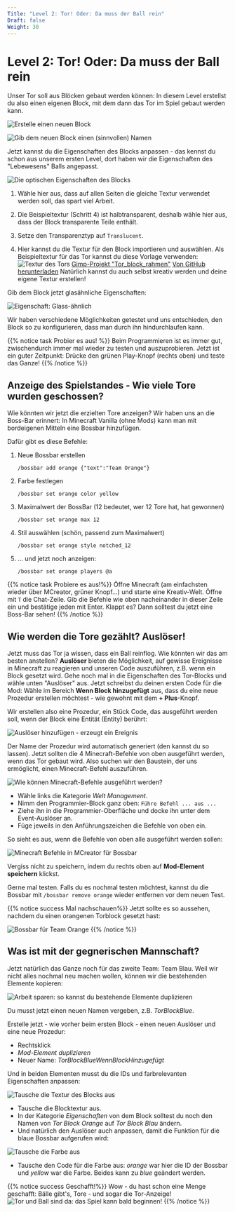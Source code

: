 ```yaml
---
Title: "Level 2: Tor! Oder: Da muss der Ball rein"
Draft: false
Weight: 30
---
```


# Level 2: Tor! Oder: Da muss der Ball rein

Unser Tor soll aus Blöcken gebaut werden können: In diesem Level erstellst du also einen eigenen Block, mit dem dann das Tor im Spiel gebaut werden kann.

![Erstelle einen neuen Block](block-erstellen-0.png)

![Gib dem neuen Block einen (sinnvollen) Namen](block-namen-geben.png)

Jetzt kannst du die Eigenschaften des Blocks anpassen - das kennst du schon aus unserem ersten Level, dort haben wir die Eigenschaften des "Lebewesens" Balls angepasst.

![Die optischen Eigenschaften des Blocks](block-eigenschaften-optisch.png)

1. Wähle hier aus, dass auf allen Seiten die gleiche Textur verwendet werden soll, das spart viel Arbeit.
2. Die Beispieltextur (Schritt 4) ist halbtransparent, deshalb wähle hier aus, dass der Block transparente Teile enthält.
3. Setze den Transparenztyp auf `Translucent`.

4. Hier kannst du die Textur für den Block importieren und auswählen. Als Beispieltextur für das Tor kannst du diese Vorlage verwenden:
   ![Textur des Tors](tor_block_orange.png)
   [Gimp-Projekt "Tor_block_rahmen"](tor_block_rahmen.xcf)
   [Von GitHub herunterladen](https://raw.githubusercontent.com/KidsLabDe/alpaka_ball_oer/main/03-tor-erstellen/tor_block_rahmen.xcf)
   Natürlich kannst du auch selbst kreativ werden und deine eigene Textur erstellen!

Gib dem Block jetzt glasähnliche Eigenschaften:

![Eigenschaft: Glass-ähnlich](block-eigenschaften-glas.png)

Wir haben verschiedene Möglichkeiten getestet und uns entschieden, den Block so zu konfigurieren, dass man durch ihn hindurchlaufen kann.

{{% notice task Probier es aus! %}}
Beim Programmieren ist es immer gut, zwischendurch immer mal wieder zu testen und auszuprobieren. Jetzt ist ein guter Zeitpunkt: Drücke den grünen Play-Knopf (rechts oben) und teste das Ganze!
{{% /notice %}}

## Anzeige des Spielstandes - Wie viele Tore wurden geschossen?

Wie könnten wir jetzt die erzielten Tore anzeigen? Wir haben uns an die Boss-Bar erinnert: In Minecraft Vanilla (ohne Mods) kann man mit bordeigenen Mitteln eine Bossbar hinzufügen.

Dafür gibt es diese Befehle:

1. Neue Bossbar erstellen

   `/bossbar add orange {"text":"Team Orange"}`

2. Farbe festlegen

   `/bossbar set orange color yellow`

3. Maximalwert der BossBar (12 bedeutet, wer 12 Tore hat, hat gewonnen)

   `/bossbar set orange max 12`

4. Stil auswählen (schön, passend zum Maximalwert)

   `/bossbar set orange style notched_12`

5. ... und jetzt noch anzeigen:

   `/bossbar set orange players @a`

{{% notice task Probiere es aus!%}}
Öffne Minecraft (am einfachsten wieder über MCreator, grüner Knopf...) und starte eine Kreativ-Welt. Öffne mit `T` die Chat-Zeile. Gib die Befehle wie oben nacheinander in dieser Zeile ein und bestätige jeden mit Enter. Klappt es? Dann solltest du jetzt eine Boss-Bar sehen!
{{% /notice %}}

## Wie werden die Tore gezählt? Auslöser!

Jetzt muss das Tor ja wissen, dass ein Ball reinflog. Wie könnten wir das am besten anstellen? **Auslöser** bieten die Möglichkeit, auf gewisse Ereignisse in Minecraft zu reagieren und unseren Code auszuführen, z.B. wenn ein Block gesetzt wird. Gehe noch mal in die Eigenschaften des Tor-Blocks und wähle unten "Auslöser" aus. Jetzt schreibst du deinen ersten Code für die Mod: Wähle im Bereich **Wenn Block hinzugefügt** aus, dass du eine neue Prozedur erstellen möchtest - wie gewohnt mit dem **+ Plus**-Knopf.

Wir erstellen also eine Prozedur, ein Stück Code, das ausgeführt werden soll, wenn der Block eine Entität (Entity) berührt:

![Auslöser hinzufügen - erzeugt ein Ereignis](block-ausloeser.png)

Der Name der Prozedur wird automatisch generiert (den kannst du so lassen). Jetzt sollten die 4 Minecraft-Befehle von oben ausgeführt werden, wenn das Tor gebaut wird. Also suchen wir den Baustein, der uns ermöglicht, einen Minecraft-Befehl auszuführen.

![Wie können Minecraft-Befehle ausgeführt werden?](prozedur-minecraft-befehl.png)

- Wähle links die Kategorie *Welt Management*.
- Nimm den Programmier-Block ganz oben: `Führe Befehl ... aus ...`
- Ziehe ihn in die Programmier-Oberfläche und docke ihn unter dem Event-Auslöser an.
- Füge jeweils in den Anführungszeichen die Befehle von oben ein.

So sieht es aus, wenn die Befehle von oben alle ausgeführt werden sollen:

![Minecraft Befehle in MCreator für Bossbar](code-torblock-setzen.png)

Vergiss nicht zu speichern, indem du rechts oben auf **Mod-Element speichern** klickst.

Gerne mal testen. Falls du es nochmal testen möchtest, kannst du die Bossbar mit `/bossbar remove orange` wieder entfernen vor dem neuen Test.

{{% notice success Mal nachschauen%}}
Jetzt sollte es so aussehen, nachdem du einen orangenen Torblock gesetzt hast:

![Bossbar für Team Orange](ingame-bossbar-orange.png)
{{% /notice %}}

## Was ist mit der gegnerischen Mannschaft?

Jetzt natürlich das Ganze noch für das zweite Team: Team Blau. Weil wir nicht alles nochmal neu machen wollen, können wir die bestehenden Elemente kopieren:

![Arbeit sparen: so kannst du bestehende Elemente duplizieren](element-duplizieren.png)

Du musst jetzt einen neuen Namen vergeben, z.B. *TorBlockBlue*.

Erstelle jetzt - wie vorher beim ersten Block - einen neuen Auslöser und eine neue Prozedur:

- Rechtsklick
- *Mod-Element duplizieren*
- Neuer Name: *TorBlockBlueWennBlockHinzugefügt*

Und in beiden Elementen musst du die IDs und farbrelevanten Eigenschaften anpassen:

![Tausche die Textur des Blocks aus](block-textur-austauschen.png)

- Tausche die Blocktextur aus.
- In der Kategorie *Eigenschaften* von dem Block solltest du noch den Namen von *Tor Block Orange* auf *Tor Block Blau* ändern.
- Und natürlich den Auslöser auch anpassen, damit die Funktion für die blaue Bossbar aufgerufen wird:

![Tausche die Farbe aus](code-farbe-austauschen.png)

- Tausche den Code für die Farbe aus: *orange* war hier die ID der Bossbar und *yellow* war die Farbe. Beides kann zu *blue* geändert werden.

{{% notice success Geschafft!%}}
Wow - du hast schon eine Menge geschafft: Bälle gibt's, Tore - und sogar die Tor-Anzeige!
![Tor und Ball sind da: das Spiel kann bald beginnen!](ingame-so-siehts-bis-jetzt-aus-2.png)
{{% /notice %}}
